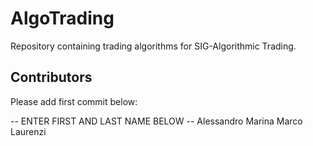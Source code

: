 # AlgoTrading
Repository containing trading algorithms for SIG-Algorithmic Trading.

## Contributors
Please add first commit below:

-- ENTER FIRST AND LAST NAME BELOW --
Alessandro Marina
Marco Laurenzi
